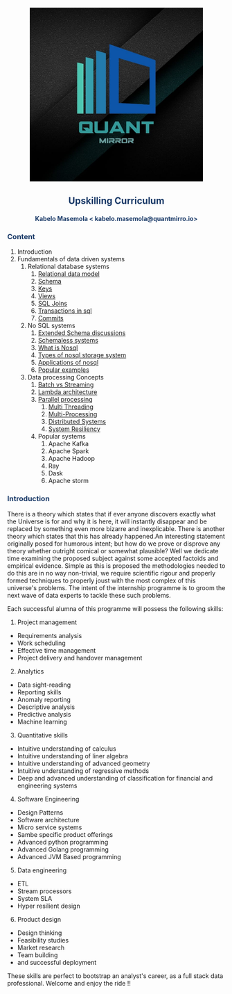 <p align="center" style="background-color:"><img src="assets/logo.jpeg"  width="400"></p>

<p align="center"><h2 style="color: #193967; text-align: center">
    Upskilling Curriculum
</h2></p>
<p align="center"><h4 style="color: #193967; text-align: center">
    Kabelo Masemola < kabelo.masemola@quantmirro.io> <br>
</h4></p>

<p align="center">

</p>

<h3 style="color: #193967;" >Content</h2>
<ol>
    <li>Introduction</li>
    <li>Fundamentals of data driven systems
        <ol>
            <li>Relational database systems
                <ol>
                    <li><a href="fun_data_driven_systems/relational_data_model.md">Relational data model</a></li>
                    <li><a href="fun_data_driven_systems/database_schema.md">Schema</a></li>
                    <li><a href="fun_data_driven_systems/database_keys.md">Keys</a></li>
                    <li><a href="fun_data_driven_systems/database_views.md">Views</a></li>
                    <li><a href="fun_data_driven_systems/database_joins.md">SQL Joins</a></li>
                    <li><a href="fun_data_driven_systems/database_transactions.md">Transactions in sql</a></li>
                    <li><a href="fun_data_driven_systems/database_commits.md">Commits</a></li>
                </ol>
            </li>
            <li> No SQL systems
                 <ol>
                  <li> <a href="fun_data_driven_systems/nosql_schema.md">Extended Schema discussions</a></li>
                  <li> <a href="fun_data_driven_systems/nosql_schemaless.md">Schemaless systems</a></li>
                  <li> <a href="fun_data_driven_systems/nosql_what_is.md">What is Nosql</a></li>
                  <li> <a href="fun_data_driven_systems/nosql_types.md">Types of nosql storage system</a></li>
                  <li> <a href="fun_data_driven_systems/nosql_applications.md">Applications of nosql </a></li>
                  <li> <a href="fun_data_driven_systems/nosql_examples.md">Popular examples</a></li>
                 </ol>
            </li>
            <li>Data processing Concepts
                <ol>
                    <li><a href="data_processing_concepts/batch_vs_streaming.md">Batch vs Streaming</a></li>
                    <li><a href="data_processing_concepts/lambda.md">Lambda architecture</a></li>
                    <li><a href="data_processing_concepts/parallel_processing.md">Parallel processing</a> 
                        <ol>
                        <li><a href="data_processing_concepts/threading.md">Multi Threading</a></li>
                        <li><a href="data_processing_concepts/multi_processing.md">Multi-Processing</a></li>
                        <li><a href="data_processing_concepts/distributed_system.md">Distributed Systems</a></li>
                        <li><a href="data_processing_concepts/resiliency.md">System Resiliency</a></li>
                        </ol>
                    </li>
                    <li>Popular systems
                     <ol> 
                        <li>Apache Kafka</li>
                        <li>Apache Spark</li>
                        <li>Apache Hadoop</li>
                        <li>Ray</li>
                        <li>Dask</li>
                        <li>Apache storm</li>
                     </ol>
                    </li>
                </ol>
            </li>
        </ol>
    </li>
</ol>


<h3 style="color: #193967;" >Introduction</h2>

There is a theory which states that if ever anyone discovers exactly what the Universe is for and why it is here, 
it will instantly disappear and be replaced by something even more bizarre and inexplicable.
There is another theory which states that this has already happened.An interesting statement originally posed for humorous intent; but how do we prove or disprove any theory whether outright comical or somewhat plausible?
Well we dedicate time examining the proposed subject against some accepted factoids and empirical evidence.
Simple as this is proposed the methodologies needed to do this are in no way non-trivial, 
we require scientific rigour and properly formed techniques to properly joust with the most complex of this universe's problems. The intent of the internship programme is to groom the 
next wave of data experts to tackle these such problems. 

Each successful alumna of this programme will possess the following skills:
1. Project management 
- Requirements analysis
- Work scheduling
- Effective time management
- Project delivery and handover management 

2. Analytics 
- Data sight-reading 
- Reporting skills 
- Anomaly reporting 
- Descriptive analysis
- Predictive analysis
- Machine learning 

3. Quantitative skills 
- Intuitive understanding of calculus 
- Intuitive understanding of liner algebra 
- Intuitive understanding of advanced geometry
- Intuitive understanding of regressive methods 
- Deep and  advanced understanding of classification for financial and engineering systems 

4. Software Engineering 
- Design Patterns
- Software architecture
- Micro service systems 
- Sambe specific product offerings 
- Advanced python programming
- Advanced Golang programming 
- Advanced JVM Based programming

5. Data engineering
- ETL 
- Stream processors 
- System SLA 
- Hyper resilient design

6. Product design
- Design thinking 
- Feasibility studies 
- Market research
- Team building 
- and successful deployment

These skills are perfect to bootstrap an  analyst's career, as a full stack data professional. Welcome and enjoy the ride !!



